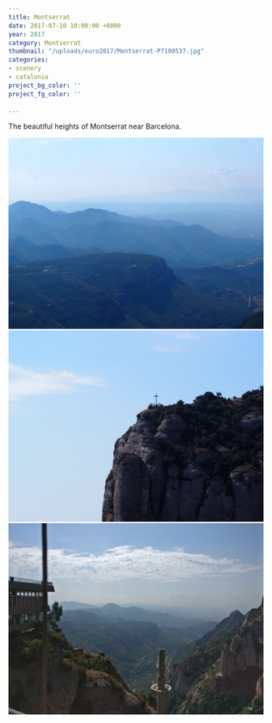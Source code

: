 ```yaml
---
title: Montserrat
date: 2017-07-10 10:00:00 +0000
year: 2017
category: Montserrat
thumbnail: "/uploads/euro2017/Montserrat-P7100537.jpg"
categories:
- scenery
- catalonia
project_bg_color: ''
project_fg_color: ''

---
```

The beautiful heights of Montserrat near Barcelona.

![](/uploads/euro2017/Montserrat-P7100537.jpg)
![](/uploads/euro2017/Montserrat-P7100534.jpg)
![](/uploads/euro2017/Montserrat-P7100530.jpg)